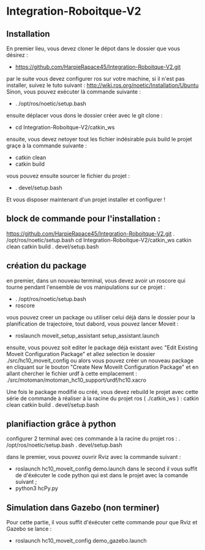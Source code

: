 # Integration-Roboitque-V2

## Installation

En premier lieu, vous devez cloner le dépot dans le dossier que vous désirez : 
  - https://github.com/HarpieRapace45/Integration-Roboitque-V2.git
  
par le suite vous devez configurer ros sur votre machine, si il n'est pas installer, suivez le tuto suivant : http://wiki.ros.org/noetic/Installation/Ubuntu
Sinon, vous pouvez exécuter là commande suivante : 
  - . /opt/ros/noetic/setup.bash
  
ensuite déplacer vous dons le dossier créer avec le git clone : 
  - cd Integration-Roboitque-V2/catkin_ws

ensuite, vous devez netoyer tout les fichier indésirable puis build le projet graçe à la commande suivante :
   - catkin clean
   - catkin build
   
 vous pouvez ensuite sourcer le fichier du projet : 
   - . devel/setup.bash
   
Et vous disposer maintenant d'un projet installer et configurer !

## block de commande pour l'installation :

https://github.com/HarpieRapace45/Integration-Roboitque-V2.git
. /opt/ros/noetic/setup.bash
 cd Integration-Roboitque-V2/catkin_ws
catkin clean
catkin build
. devel/setup.bash

## création du package 
en premier, dans un nouveau terminal, vous devez avoir un roscore qui tourne pendant l'ensemble de vos manipulations sur ce projet : 
   - . /opt/ros/noetic/setup.bash
   - roscore

vous pouvez creer un package ou utiliser celui déjà dans le dossier pour la planification de trajectoire, tout dabord, vous pouvez lancer Moveit :
  - roslaunch moveit_setup_assistant setup_assistant.launch
  
ensuite, vous pouvez soit editer le package déjà existant avec "Edit Existing Moveit Configuration Package" et allez selection le dossier ./src/hc10_moveit_config  ou alors vous pouvez créer un nouveau package en cliquant sur le bouton "Create New Moveilt Configuration Package" et en allant chercher le fichier urdf à cette emplacement :  ./src/motoman/motoman_hc10_support/urdf/hc10.xacro

Une fois le package modifié ou créé, vous devez rebuild le projet avec cette série de commande à réaliser à la racine du projet ros ( ./catkin_ws ) : 
  catkin clean
  catkin build
  . devel/setup.bash
  
  
## planifiaction grâce à python 

configurer 2 terminal avec ces commande à la racine du projet ros :
  . /opt/ros/noetic/setup.bash
  . devel/setup.bash
  
dans le premier, vous pouvez ouvrir Rviz avec la commande suivant :
  - roslaunch hc10_moveit_config demo.launch
dans le second il vous suffit de d'éxécuter le code python qui est dans le projet avec la comande suivant ;
  - python3 hcPy.py
  
## Simulation dans Gazebo (non terminer) 

Pour cette partie, il vous suffit d'éxécuter cette commande pour que Rviz et Gazebo se lance :
  - roslaunch hc10_moveit_config demo_gazebo.launch
  
